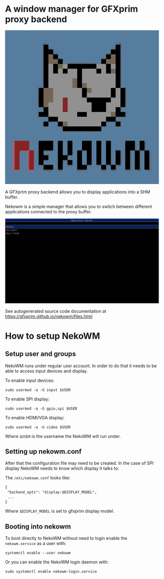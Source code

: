 # A window manager for GFXprim proxy backend

![nekowm](nekowm-color.png)

A GFXprim proxy backend allows you to display applications into a SHM buffer.

Nekowm is a simple manager that allows you to switch between different
applications connected to the proxy buffer.

![nekowm-screenshots](nekowm-screenshots.png)

See autogenerated source code documentation at https://gfxprim.github.io/nekowm/files.html

# How to setup NekoWM


## Setup user and groups

NekoWM runs under regular user account. In order to do that it needs to be able
to access input devices and display.

To enable input devices:
```
sudo usermod -a -G input $USER
```

To enable SPI display:
```
sudo usermod -a -G gpio,spi $USER
```

To enable HDMI/VGA display:
```
sudo usermod -a -G video $USER
```

Where `$USER` is the username the NekoWM will run under.


## Setting up nekowm.conf

After that the configuration file may need to be created. In the case of SPI
display NekoWM needs to know which display it talks to:

The `/etc/nekowm.conf` looks like:
```
{
 "backend_opts": "display:$DISPLAY_MODEL",
 ...
}
```

Where `$DISPLAY_MODEL` is set to gfxprim display model.


## Booting into nekowm

To boot directly to NekoWM without need to login enable the `nekowm.service` as
a user with:

```
systemctl enable --user nekowm
```

Or you can enable the NekoWM login daemon with:
```
sudo systemctl enable nekowm-login.service
```
